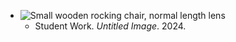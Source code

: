 - ![Small wooden rocking chair, normal length lens](../../_images/assignments/student-examples/focal-length/focal-length-2.jpg)
  - Student Work. _Untitled Image_. 2024.
